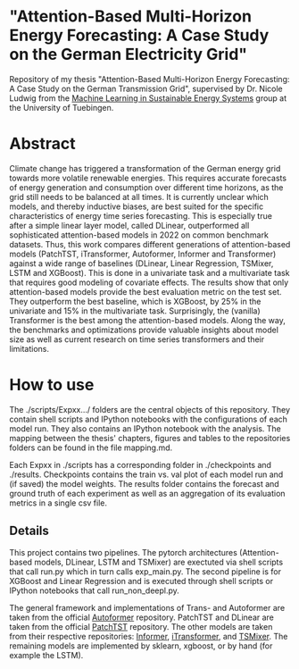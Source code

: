 # "Attention-Based Multi-Horizon Energy Forecasting: A Case Study on the German Electricity Grid"

Repository of my thesis "Attention-Based Multi-Horizon Energy Forecasting: A Case Study on the German Transmission Grid", supervised by Dr. Nicole Ludwig from the [Machine Learning in Sustainable Energy Systems](https://www.mlsustainableenergy.com) group at the University of Tuebingen.

# Abstract

Climate change has triggered a transformation of the German energy grid towards more volatile renewable energies. This requires accurate forecasts of energy  generation and consumption over different time horizons, as the grid still needs to be balanced at all times. It is currently unclear which models, and thereby inductive biases, are best suited for the specific characteristics of energy time series forecasting. This is especially true after a simple linear layer model, called DLinear, outperformed all sophisticated attention-based models in 2022 on common benchmark datasets. Thus, this work compares different generations of attention-based models (PatchTST, iTransformer, Autoformer, Informer and Transformer) against a wide range of baselines (DLinear, Linear Regression, TSMixer, LSTM and XGBoost). This is done in a univariate task and a multivariate task that requires good modeling of covariate effects. The results show that only attention-based models provide the best evaluation metric on the test set. They outperform the best baseline, which is XGBoost, by 25% in the univariate and 15% in the multivariate task. Surprisingly, the (vanilla) Transformer is the best among the attention-based models. Along the way, the benchmarks and optimizations provide valuable insights about model size as well as current research on time series transformers and their limitations.

# How to use

The ./scripts/Expxx.../ folders are the central objects of this repository. They contain shell scripts and IPython notebooks with the configurations of each model run. They also contains an IPython notebook with the analysis. The mapping between the thesis' chapters, figures and tables to the repositories folders can be found in the file mapping.md.

Each Expxx in ./scripts has a corresponding folder in ./checkpoints and ./results. Checkpoints contains the train vs. val plot of each model run and (if saved) the model weights. The results folder contains the forecast and ground truth of each experiment as well as an aggregation of its evaluation metrics in a single csv file.

## Details

This project contains two pipelines. The pytorch architectures (Attention-based models, DLinear, LSTM and TSMixer) are exectuted via shell scripts that call run.py which in turn calls exp_main.py. The second pipeline is for XGBoost and Linear Regression and is executed through shell scripts or IPython notebooks that call run_non_deepl.py.

The general framework and implementations of Trans- and Autoformer are taken from the official [Autoformer](https://github.com/thuml/Autoformer.git) repository. PatchTST and DLinear are taken from the official [PatchTST](https://github.com/yuqinie98/PatchTST.git) repository. The other models are taken from their respective repositories: [Informer](https://github.com/zhouhaoyi/Informer2020.git), [iTransformer](https://github.com/thuml/iTransformer.git), and [TSMixer](https://github.com/ditschuk/pytorch-tsmixer.git). The remaining models are implemented by sklearn, xgboost, or by hand (for example the LSTM).







